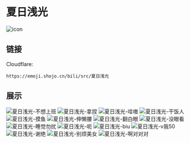 # 夏日浅光
![icon](https://emoji.shojo.cn/bili/src/夏日浅光/icon.png)
## 链接
Cloudflare:
```
https://emoji.shojo.cn/bili/src/夏日浅光
```
## 展示
![夏日浅光-不想上班](https://emoji.shojo.cn/bili/src/夏日浅光/夏日浅光-不想上班.png)
![夏日浅光-拿捏](https://emoji.shojo.cn/bili/src/夏日浅光/夏日浅光-拿捏.png)
![夏日浅光-哇嗷](https://emoji.shojo.cn/bili/src/夏日浅光/夏日浅光-哇嗷.png)
![夏日浅光-干饭人](https://emoji.shojo.cn/bili/src/夏日浅光/夏日浅光-干饭人.png)
![夏日浅光-摸鱼](https://emoji.shojo.cn/bili/src/夏日浅光/夏日浅光-摸鱼.png)
![夏日浅光-伸懒腰](https://emoji.shojo.cn/bili/src/夏日浅光/夏日浅光-伸懒腰.png)
![夏日浅光-翻白眼](https://emoji.shojo.cn/bili/src/夏日浅光/夏日浅光-翻白眼.png)
![夏日浅光-没眼看](https://emoji.shojo.cn/bili/src/夏日浅光/夏日浅光-没眼看.png)
![夏日浅光-睡觉勿扰](https://emoji.shojo.cn/bili/src/夏日浅光/夏日浅光-睡觉勿扰.png)
![夏日浅光-呃](https://emoji.shojo.cn/bili/src/夏日浅光/夏日浅光-呃.png)
![夏日浅光-biu](https://emoji.shojo.cn/bili/src/夏日浅光/夏日浅光-biu.png)
![夏日浅光-v我50](https://emoji.shojo.cn/bili/src/夏日浅光/夏日浅光-v我50.png)
![夏日浅光-谢绝](https://emoji.shojo.cn/bili/src/夏日浅光/夏日浅光-谢绝.png)
![夏日浅光-别烦美女](https://emoji.shojo.cn/bili/src/夏日浅光/夏日浅光-别烦美女.png)
![夏日浅光-啊对对对](https://emoji.shojo.cn/bili/src/夏日浅光/夏日浅光-啊对对对.png)
